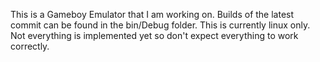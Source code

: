 This is a Gameboy Emulator that I am working on.  Builds of the latest commit can be found in the bin/Debug folder.  This is currently linux only.  Not everything is implemented yet so don't expect everything to work correctly.
